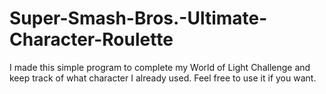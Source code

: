 # Super-Smash-Bros.-Ultimate-Character-Roulette
I made this simple program to complete my World of Light Challenge  and keep track of what character I already used. Feel free to use it if you want.
